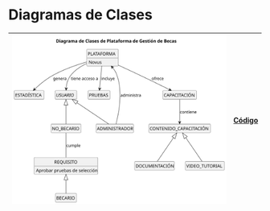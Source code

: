 # Diagramas de Clases

|![Diagrama de Clases](/documentos/imagenes/modelo_del_dominio/clases/clases.svg)|[Código](/modelo_del_dominio/diagramas_de_clases/clases.puml)|
|---|---|